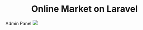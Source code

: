 <p align="center">
    <h1 align="center">Online Market on Laravel</h1>
    <span>Admin Panel</span>
        <img src="https://i.imgur.com/CD5Narv.png" >
</p>

